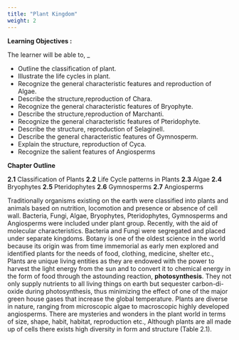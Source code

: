 ```yaml
---
title: "Plant Kingdom"
weight: 2
---
```


**Learning Objectives :**

The learner will be able to, \_

- Outline the classification of plant.
- Illustrate the life cycles in plant.
- Recognize the general characteristic features and reproduction of Algae.
- Describe the structure,reproduction of Chara.
- Recognize the general characteristic features of Bryophyte.
- Describe the structure,reproduction of Marchanti.
- Recognize the general characteristic features of Pteridophyte.
- Describe the structure, reproduction of Selaginell.
- Describe the general characteristic features of Gymnosperm.
- Explain the structure, reproduction of Cyca.
- Recognize the salient features of Angiosperms

**Chapter Outline**

**2.1** Classification of Plants
**2.2** Life Cycle patterns in Plants
**2.3** Algae
**2.4** Bryophytes
**2.5** Pteridophytes
**2.6** Gymnosperms
**2.7** Angiosperms

Traditionally organisms existing on the earth were classified into plants and animals based on nutrition, locomotion and presence or absence of cell wall. Bacteria, Fungi, Algae, Bryophytes, Pteridophytes, Gymnosperms and Angiosperms were included under plant group. Recently, with the aid of molecular characteristics. Bacteria and Fungi were segregated and placed under separate kingdoms. Botany is one of the oldest science in the world because its origin was from time immemorial as early men explored and identified plants for the needs of food, clothing, medicine, shelter etc., Plants are unique living entities as they are endowed with the power to harvest the light energy from the sun and to convert it to chemical energy in the form of food through the astounding reaction, **photosynthesis**. They not only supply nutrients to all living things on earth but sequester carbon-di-oxide during photosynthesis, thus minimizing the effect of one of the major green house gases that increase the global temperature. Plants are diverse in nature, ranging from microscopic algae to macroscopic highly developed angiosperms. There are mysteries and wonders in the plant world in terms of size, shape, habit, habitat, reproduction etc., Although plants are all made up of cells there exists high diversity in form and structure (Table 2.1).

